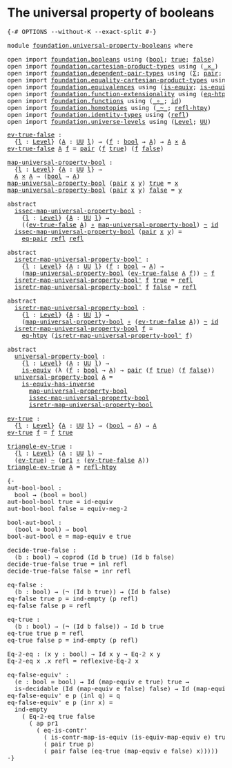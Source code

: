 # The universal property of booleans

<pre class="Agda"><a id="47" class="Symbol">{-#</a> <a id="51" class="Keyword">OPTIONS</a> <a id="59" class="Pragma">--without-K</a> <a id="71" class="Pragma">--exact-split</a> <a id="85" class="Symbol">#-}</a>

<a id="90" class="Keyword">module</a> <a id="97" href="foundation.universal-property-booleans.html" class="Module">foundation.universal-property-booleans</a> <a id="136" class="Keyword">where</a>

<a id="143" class="Keyword">open</a> <a id="148" class="Keyword">import</a> <a id="155" href="foundation.booleans.html" class="Module">foundation.booleans</a> <a id="175" class="Keyword">using</a> <a id="181" class="Symbol">(</a><a id="182" href="foundation.booleans.html#1074" class="Datatype">bool</a><a id="186" class="Symbol">;</a> <a id="188" href="foundation.booleans.html#1098" class="InductiveConstructor">true</a><a id="192" class="Symbol">;</a> <a id="194" href="foundation.booleans.html#1103" class="InductiveConstructor">false</a><a id="199" class="Symbol">)</a>
<a id="201" class="Keyword">open</a> <a id="206" class="Keyword">import</a> <a id="213" href="foundation.cartesian-product-types.html" class="Module">foundation.cartesian-product-types</a> <a id="248" class="Keyword">using</a> <a id="254" class="Symbol">(</a><a id="255" href="foundation-core.cartesian-product-types.html#577" class="Function Operator">_×_</a><a id="258" class="Symbol">)</a>
<a id="260" class="Keyword">open</a> <a id="265" class="Keyword">import</a> <a id="272" href="foundation.dependent-pair-types.html" class="Module">foundation.dependent-pair-types</a> <a id="304" class="Keyword">using</a> <a id="310" class="Symbol">(</a><a id="311" href="foundation-core.dependent-pair-types.html#502" class="Record">Σ</a><a id="312" class="Symbol">;</a> <a id="314" href="foundation-core.dependent-pair-types.html#575" class="InductiveConstructor">pair</a><a id="318" class="Symbol">;</a> <a id="320" href="foundation-core.dependent-pair-types.html#592" class="Field">pr1</a><a id="323" class="Symbol">;</a> <a id="325" href="foundation-core.dependent-pair-types.html#604" class="Field">pr2</a><a id="328" class="Symbol">)</a>
<a id="330" class="Keyword">open</a> <a id="335" class="Keyword">import</a> <a id="342" href="foundation.equality-cartesian-product-types.html" class="Module">foundation.equality-cartesian-product-types</a> <a id="386" class="Keyword">using</a> <a id="392" class="Symbol">(</a><a id="393" href="foundation.equality-cartesian-product-types.html#1267" class="Function">eq-pair</a><a id="400" class="Symbol">)</a>
<a id="402" class="Keyword">open</a> <a id="407" class="Keyword">import</a> <a id="414" href="foundation.equivalences.html" class="Module">foundation.equivalences</a> <a id="438" class="Keyword">using</a> <a id="444" class="Symbol">(</a><a id="445" href="foundation-core.equivalences.html#1543" class="Function">is-equiv</a><a id="453" class="Symbol">;</a> <a id="455" href="foundation-core.equivalences.html#3000" class="Function">is-equiv-has-inverse</a><a id="475" class="Symbol">)</a>
<a id="477" class="Keyword">open</a> <a id="482" class="Keyword">import</a> <a id="489" href="foundation.function-extensionality.html" class="Module">foundation.function-extensionality</a> <a id="524" class="Keyword">using</a> <a id="530" class="Symbol">(</a><a id="531" href="foundation-core.function-extensionality.html#1463" class="Function">eq-htpy</a><a id="538" class="Symbol">)</a>
<a id="540" class="Keyword">open</a> <a id="545" class="Keyword">import</a> <a id="552" href="foundation.functions.html" class="Module">foundation.functions</a> <a id="573" class="Keyword">using</a> <a id="579" class="Symbol">(</a><a id="580" href="foundation-core.functions.html#407" class="Function Operator">_∘_</a><a id="583" class="Symbol">;</a> <a id="585" href="foundation-core.functions.html#309" class="Function">id</a><a id="587" class="Symbol">)</a>
<a id="589" class="Keyword">open</a> <a id="594" class="Keyword">import</a> <a id="601" href="foundation.homotopies.html" class="Module">foundation.homotopies</a> <a id="623" class="Keyword">using</a> <a id="629" class="Symbol">(</a><a id="630" href="foundation-core.homotopies.html#614" class="Function Operator">_~_</a><a id="633" class="Symbol">;</a> <a id="635" href="foundation-core.homotopies.html#728" class="Function">refl-htpy</a><a id="644" class="Symbol">)</a>
<a id="646" class="Keyword">open</a> <a id="651" class="Keyword">import</a> <a id="658" href="foundation.identity-types.html" class="Module">foundation.identity-types</a> <a id="684" class="Keyword">using</a> <a id="690" class="Symbol">(</a><a id="691" href="foundation-core.identity-types.html#1807" class="InductiveConstructor">refl</a><a id="695" class="Symbol">)</a>
<a id="697" class="Keyword">open</a> <a id="702" class="Keyword">import</a> <a id="709" href="foundation.universe-levels.html" class="Module">foundation.universe-levels</a> <a id="736" class="Keyword">using</a> <a id="742" class="Symbol">(</a><a id="743" href="Agda.Primitive.html#597" class="Postulate">Level</a><a id="748" class="Symbol">;</a> <a id="750" href="foundation-core.universe-levels.html#222" class="Primitive">UU</a><a id="752" class="Symbol">)</a>
</pre>
<pre class="Agda"><a id="ev-true-false"></a><a id="767" href="foundation.universal-property-booleans.html#767" class="Function">ev-true-false</a> <a id="781" class="Symbol">:</a>
  <a id="785" class="Symbol">{</a><a id="786" href="foundation.universal-property-booleans.html#786" class="Bound">l</a> <a id="788" class="Symbol">:</a> <a id="790" href="Agda.Primitive.html#597" class="Postulate">Level</a><a id="795" class="Symbol">}</a> <a id="797" class="Symbol">(</a><a id="798" href="foundation.universal-property-booleans.html#798" class="Bound">A</a> <a id="800" class="Symbol">:</a> <a id="802" href="foundation-core.universe-levels.html#222" class="Primitive">UU</a> <a id="805" href="foundation.universal-property-booleans.html#786" class="Bound">l</a><a id="806" class="Symbol">)</a> <a id="808" class="Symbol">→</a> <a id="810" class="Symbol">(</a><a id="811" href="foundation.universal-property-booleans.html#811" class="Bound">f</a> <a id="813" class="Symbol">:</a> <a id="815" href="foundation.booleans.html#1074" class="Datatype">bool</a> <a id="820" class="Symbol">→</a> <a id="822" href="foundation.universal-property-booleans.html#798" class="Bound">A</a><a id="823" class="Symbol">)</a> <a id="825" class="Symbol">→</a> <a id="827" href="foundation.universal-property-booleans.html#798" class="Bound">A</a> <a id="829" href="foundation-core.cartesian-product-types.html#577" class="Function Operator">×</a> <a id="831" href="foundation.universal-property-booleans.html#798" class="Bound">A</a>
<a id="833" href="foundation.universal-property-booleans.html#767" class="Function">ev-true-false</a> <a id="847" href="foundation.universal-property-booleans.html#847" class="Bound">A</a> <a id="849" href="foundation.universal-property-booleans.html#849" class="Bound">f</a> <a id="851" class="Symbol">=</a> <a id="853" href="foundation-core.dependent-pair-types.html#575" class="InductiveConstructor">pair</a> <a id="858" class="Symbol">(</a><a id="859" href="foundation.universal-property-booleans.html#849" class="Bound">f</a> <a id="861" href="foundation.booleans.html#1098" class="InductiveConstructor">true</a><a id="865" class="Symbol">)</a> <a id="867" class="Symbol">(</a><a id="868" href="foundation.universal-property-booleans.html#849" class="Bound">f</a> <a id="870" href="foundation.booleans.html#1103" class="InductiveConstructor">false</a><a id="875" class="Symbol">)</a>

<a id="map-universal-property-bool"></a><a id="878" href="foundation.universal-property-booleans.html#878" class="Function">map-universal-property-bool</a> <a id="906" class="Symbol">:</a>
  <a id="910" class="Symbol">{</a><a id="911" href="foundation.universal-property-booleans.html#911" class="Bound">l</a> <a id="913" class="Symbol">:</a> <a id="915" href="Agda.Primitive.html#597" class="Postulate">Level</a><a id="920" class="Symbol">}</a> <a id="922" class="Symbol">{</a><a id="923" href="foundation.universal-property-booleans.html#923" class="Bound">A</a> <a id="925" class="Symbol">:</a> <a id="927" href="foundation-core.universe-levels.html#222" class="Primitive">UU</a> <a id="930" href="foundation.universal-property-booleans.html#911" class="Bound">l</a><a id="931" class="Symbol">}</a> <a id="933" class="Symbol">→</a>
  <a id="937" href="foundation.universal-property-booleans.html#923" class="Bound">A</a> <a id="939" href="foundation-core.cartesian-product-types.html#577" class="Function Operator">×</a> <a id="941" href="foundation.universal-property-booleans.html#923" class="Bound">A</a> <a id="943" class="Symbol">→</a> <a id="945" class="Symbol">(</a><a id="946" href="foundation.booleans.html#1074" class="Datatype">bool</a> <a id="951" class="Symbol">→</a> <a id="953" href="foundation.universal-property-booleans.html#923" class="Bound">A</a><a id="954" class="Symbol">)</a>
<a id="956" href="foundation.universal-property-booleans.html#878" class="Function">map-universal-property-bool</a> <a id="984" class="Symbol">(</a><a id="985" href="foundation-core.dependent-pair-types.html#575" class="InductiveConstructor">pair</a> <a id="990" href="foundation.universal-property-booleans.html#990" class="Bound">x</a> <a id="992" href="foundation.universal-property-booleans.html#992" class="Bound">y</a><a id="993" class="Symbol">)</a> <a id="995" href="foundation.booleans.html#1098" class="InductiveConstructor">true</a> <a id="1000" class="Symbol">=</a> <a id="1002" href="foundation.universal-property-booleans.html#990" class="Bound">x</a>
<a id="1004" href="foundation.universal-property-booleans.html#878" class="Function">map-universal-property-bool</a> <a id="1032" class="Symbol">(</a><a id="1033" href="foundation-core.dependent-pair-types.html#575" class="InductiveConstructor">pair</a> <a id="1038" href="foundation.universal-property-booleans.html#1038" class="Bound">x</a> <a id="1040" href="foundation.universal-property-booleans.html#1040" class="Bound">y</a><a id="1041" class="Symbol">)</a> <a id="1043" href="foundation.booleans.html#1103" class="InductiveConstructor">false</a> <a id="1049" class="Symbol">=</a> <a id="1051" href="foundation.universal-property-booleans.html#1040" class="Bound">y</a>

<a id="1054" class="Keyword">abstract</a>
  <a id="issec-map-universal-property-bool"></a><a id="1065" href="foundation.universal-property-booleans.html#1065" class="Function">issec-map-universal-property-bool</a> <a id="1099" class="Symbol">:</a>
    <a id="1105" class="Symbol">{</a><a id="1106" href="foundation.universal-property-booleans.html#1106" class="Bound">l</a> <a id="1108" class="Symbol">:</a> <a id="1110" href="Agda.Primitive.html#597" class="Postulate">Level</a><a id="1115" class="Symbol">}</a> <a id="1117" class="Symbol">{</a><a id="1118" href="foundation.universal-property-booleans.html#1118" class="Bound">A</a> <a id="1120" class="Symbol">:</a> <a id="1122" href="foundation-core.universe-levels.html#222" class="Primitive">UU</a> <a id="1125" href="foundation.universal-property-booleans.html#1106" class="Bound">l</a><a id="1126" class="Symbol">}</a> <a id="1128" class="Symbol">→</a>
    <a id="1134" class="Symbol">((</a><a id="1136" href="foundation.universal-property-booleans.html#767" class="Function">ev-true-false</a> <a id="1150" href="foundation.universal-property-booleans.html#1118" class="Bound">A</a><a id="1151" class="Symbol">)</a> <a id="1153" href="foundation-core.functions.html#407" class="Function Operator">∘</a> <a id="1155" href="foundation.universal-property-booleans.html#878" class="Function">map-universal-property-bool</a><a id="1182" class="Symbol">)</a> <a id="1184" href="foundation-core.homotopies.html#614" class="Function Operator">~</a> <a id="1186" href="foundation-core.functions.html#309" class="Function">id</a>
  <a id="1191" href="foundation.universal-property-booleans.html#1065" class="Function">issec-map-universal-property-bool</a> <a id="1225" class="Symbol">(</a><a id="1226" href="foundation-core.dependent-pair-types.html#575" class="InductiveConstructor">pair</a> <a id="1231" href="foundation.universal-property-booleans.html#1231" class="Bound">x</a> <a id="1233" href="foundation.universal-property-booleans.html#1233" class="Bound">y</a><a id="1234" class="Symbol">)</a> <a id="1236" class="Symbol">=</a>
    <a id="1242" href="foundation.equality-cartesian-product-types.html#1267" class="Function">eq-pair</a> <a id="1250" href="foundation-core.identity-types.html#1807" class="InductiveConstructor">refl</a> <a id="1255" href="foundation-core.identity-types.html#1807" class="InductiveConstructor">refl</a>

<a id="1261" class="Keyword">abstract</a>
  <a id="isretr-map-universal-property-bool&#39;"></a><a id="1272" href="foundation.universal-property-booleans.html#1272" class="Function">isretr-map-universal-property-bool&#39;</a> <a id="1308" class="Symbol">:</a>
    <a id="1314" class="Symbol">{</a><a id="1315" href="foundation.universal-property-booleans.html#1315" class="Bound">l</a> <a id="1317" class="Symbol">:</a> <a id="1319" href="Agda.Primitive.html#597" class="Postulate">Level</a><a id="1324" class="Symbol">}</a> <a id="1326" class="Symbol">{</a><a id="1327" href="foundation.universal-property-booleans.html#1327" class="Bound">A</a> <a id="1329" class="Symbol">:</a> <a id="1331" href="foundation-core.universe-levels.html#222" class="Primitive">UU</a> <a id="1334" href="foundation.universal-property-booleans.html#1315" class="Bound">l</a><a id="1335" class="Symbol">}</a> <a id="1337" class="Symbol">(</a><a id="1338" href="foundation.universal-property-booleans.html#1338" class="Bound">f</a> <a id="1340" class="Symbol">:</a> <a id="1342" href="foundation.booleans.html#1074" class="Datatype">bool</a> <a id="1347" class="Symbol">→</a> <a id="1349" href="foundation.universal-property-booleans.html#1327" class="Bound">A</a><a id="1350" class="Symbol">)</a> <a id="1352" class="Symbol">→</a>
    <a id="1358" class="Symbol">(</a><a id="1359" href="foundation.universal-property-booleans.html#878" class="Function">map-universal-property-bool</a> <a id="1387" class="Symbol">(</a><a id="1388" href="foundation.universal-property-booleans.html#767" class="Function">ev-true-false</a> <a id="1402" href="foundation.universal-property-booleans.html#1327" class="Bound">A</a> <a id="1404" href="foundation.universal-property-booleans.html#1338" class="Bound">f</a><a id="1405" class="Symbol">))</a> <a id="1408" href="foundation-core.homotopies.html#614" class="Function Operator">~</a> <a id="1410" href="foundation.universal-property-booleans.html#1338" class="Bound">f</a>
  <a id="1414" href="foundation.universal-property-booleans.html#1272" class="Function">isretr-map-universal-property-bool&#39;</a> <a id="1450" href="foundation.universal-property-booleans.html#1450" class="Bound">f</a> <a id="1452" href="foundation.booleans.html#1098" class="InductiveConstructor">true</a> <a id="1457" class="Symbol">=</a> <a id="1459" href="foundation-core.identity-types.html#1807" class="InductiveConstructor">refl</a>
  <a id="1466" href="foundation.universal-property-booleans.html#1272" class="Function">isretr-map-universal-property-bool&#39;</a> <a id="1502" href="foundation.universal-property-booleans.html#1502" class="Bound">f</a> <a id="1504" href="foundation.booleans.html#1103" class="InductiveConstructor">false</a> <a id="1510" class="Symbol">=</a> <a id="1512" href="foundation-core.identity-types.html#1807" class="InductiveConstructor">refl</a>

<a id="1518" class="Keyword">abstract</a>
  <a id="isretr-map-universal-property-bool"></a><a id="1529" href="foundation.universal-property-booleans.html#1529" class="Function">isretr-map-universal-property-bool</a> <a id="1564" class="Symbol">:</a>
    <a id="1570" class="Symbol">{</a><a id="1571" href="foundation.universal-property-booleans.html#1571" class="Bound">l</a> <a id="1573" class="Symbol">:</a> <a id="1575" href="Agda.Primitive.html#597" class="Postulate">Level</a><a id="1580" class="Symbol">}</a> <a id="1582" class="Symbol">{</a><a id="1583" href="foundation.universal-property-booleans.html#1583" class="Bound">A</a> <a id="1585" class="Symbol">:</a> <a id="1587" href="foundation-core.universe-levels.html#222" class="Primitive">UU</a> <a id="1590" href="foundation.universal-property-booleans.html#1571" class="Bound">l</a><a id="1591" class="Symbol">}</a> <a id="1593" class="Symbol">→</a>
    <a id="1599" class="Symbol">(</a><a id="1600" href="foundation.universal-property-booleans.html#878" class="Function">map-universal-property-bool</a> <a id="1628" href="foundation-core.functions.html#407" class="Function Operator">∘</a> <a id="1630" class="Symbol">(</a><a id="1631" href="foundation.universal-property-booleans.html#767" class="Function">ev-true-false</a> <a id="1645" href="foundation.universal-property-booleans.html#1583" class="Bound">A</a><a id="1646" class="Symbol">))</a> <a id="1649" href="foundation-core.homotopies.html#614" class="Function Operator">~</a> <a id="1651" href="foundation-core.functions.html#309" class="Function">id</a>
  <a id="1656" href="foundation.universal-property-booleans.html#1529" class="Function">isretr-map-universal-property-bool</a> <a id="1691" href="foundation.universal-property-booleans.html#1691" class="Bound">f</a> <a id="1693" class="Symbol">=</a>
    <a id="1699" href="foundation-core.function-extensionality.html#1463" class="Function">eq-htpy</a> <a id="1707" class="Symbol">(</a><a id="1708" href="foundation.universal-property-booleans.html#1272" class="Function">isretr-map-universal-property-bool&#39;</a> <a id="1744" href="foundation.universal-property-booleans.html#1691" class="Bound">f</a><a id="1745" class="Symbol">)</a>

<a id="1748" class="Keyword">abstract</a>
  <a id="universal-property-bool"></a><a id="1759" href="foundation.universal-property-booleans.html#1759" class="Function">universal-property-bool</a> <a id="1783" class="Symbol">:</a>
    <a id="1789" class="Symbol">{</a><a id="1790" href="foundation.universal-property-booleans.html#1790" class="Bound">l</a> <a id="1792" class="Symbol">:</a> <a id="1794" href="Agda.Primitive.html#597" class="Postulate">Level</a><a id="1799" class="Symbol">}</a> <a id="1801" class="Symbol">(</a><a id="1802" href="foundation.universal-property-booleans.html#1802" class="Bound">A</a> <a id="1804" class="Symbol">:</a> <a id="1806" href="foundation-core.universe-levels.html#222" class="Primitive">UU</a> <a id="1809" href="foundation.universal-property-booleans.html#1790" class="Bound">l</a><a id="1810" class="Symbol">)</a> <a id="1812" class="Symbol">→</a>
    <a id="1818" href="foundation-core.equivalences.html#1543" class="Function">is-equiv</a> <a id="1827" class="Symbol">(λ</a> <a id="1830" class="Symbol">(</a><a id="1831" href="foundation.universal-property-booleans.html#1831" class="Bound">f</a> <a id="1833" class="Symbol">:</a> <a id="1835" href="foundation.booleans.html#1074" class="Datatype">bool</a> <a id="1840" class="Symbol">→</a> <a id="1842" href="foundation.universal-property-booleans.html#1802" class="Bound">A</a><a id="1843" class="Symbol">)</a> <a id="1845" class="Symbol">→</a> <a id="1847" href="foundation-core.dependent-pair-types.html#575" class="InductiveConstructor">pair</a> <a id="1852" class="Symbol">(</a><a id="1853" href="foundation.universal-property-booleans.html#1831" class="Bound">f</a> <a id="1855" href="foundation.booleans.html#1098" class="InductiveConstructor">true</a><a id="1859" class="Symbol">)</a> <a id="1861" class="Symbol">(</a><a id="1862" href="foundation.universal-property-booleans.html#1831" class="Bound">f</a> <a id="1864" href="foundation.booleans.html#1103" class="InductiveConstructor">false</a><a id="1869" class="Symbol">))</a>
  <a id="1874" href="foundation.universal-property-booleans.html#1759" class="Function">universal-property-bool</a> <a id="1898" href="foundation.universal-property-booleans.html#1898" class="Bound">A</a> <a id="1900" class="Symbol">=</a>
    <a id="1906" href="foundation-core.equivalences.html#3000" class="Function">is-equiv-has-inverse</a>
      <a id="1933" href="foundation.universal-property-booleans.html#878" class="Function">map-universal-property-bool</a>
      <a id="1967" href="foundation.universal-property-booleans.html#1065" class="Function">issec-map-universal-property-bool</a>
      <a id="2007" href="foundation.universal-property-booleans.html#1529" class="Function">isretr-map-universal-property-bool</a>

<a id="ev-true"></a><a id="2043" href="foundation.universal-property-booleans.html#2043" class="Function">ev-true</a> <a id="2051" class="Symbol">:</a>
  <a id="2055" class="Symbol">{</a><a id="2056" href="foundation.universal-property-booleans.html#2056" class="Bound">l</a> <a id="2058" class="Symbol">:</a> <a id="2060" href="Agda.Primitive.html#597" class="Postulate">Level</a><a id="2065" class="Symbol">}</a> <a id="2067" class="Symbol">{</a><a id="2068" href="foundation.universal-property-booleans.html#2068" class="Bound">A</a> <a id="2070" class="Symbol">:</a> <a id="2072" href="foundation-core.universe-levels.html#222" class="Primitive">UU</a> <a id="2075" href="foundation.universal-property-booleans.html#2056" class="Bound">l</a><a id="2076" class="Symbol">}</a> <a id="2078" class="Symbol">→</a> <a id="2080" class="Symbol">(</a><a id="2081" href="foundation.booleans.html#1074" class="Datatype">bool</a> <a id="2086" class="Symbol">→</a> <a id="2088" href="foundation.universal-property-booleans.html#2068" class="Bound">A</a><a id="2089" class="Symbol">)</a> <a id="2091" class="Symbol">→</a> <a id="2093" href="foundation.universal-property-booleans.html#2068" class="Bound">A</a>
<a id="2095" href="foundation.universal-property-booleans.html#2043" class="Function">ev-true</a> <a id="2103" href="foundation.universal-property-booleans.html#2103" class="Bound">f</a> <a id="2105" class="Symbol">=</a> <a id="2107" href="foundation.universal-property-booleans.html#2103" class="Bound">f</a> <a id="2109" href="foundation.booleans.html#1098" class="InductiveConstructor">true</a>

<a id="triangle-ev-true"></a><a id="2115" href="foundation.universal-property-booleans.html#2115" class="Function">triangle-ev-true</a> <a id="2132" class="Symbol">:</a>
  <a id="2136" class="Symbol">{</a><a id="2137" href="foundation.universal-property-booleans.html#2137" class="Bound">l</a> <a id="2139" class="Symbol">:</a> <a id="2141" href="Agda.Primitive.html#597" class="Postulate">Level</a><a id="2146" class="Symbol">}</a> <a id="2148" class="Symbol">(</a><a id="2149" href="foundation.universal-property-booleans.html#2149" class="Bound">A</a> <a id="2151" class="Symbol">:</a> <a id="2153" href="foundation-core.universe-levels.html#222" class="Primitive">UU</a> <a id="2156" href="foundation.universal-property-booleans.html#2137" class="Bound">l</a><a id="2157" class="Symbol">)</a> <a id="2159" class="Symbol">→</a>
  <a id="2163" class="Symbol">(</a><a id="2164" href="foundation.universal-property-booleans.html#2043" class="Function">ev-true</a><a id="2171" class="Symbol">)</a> <a id="2173" href="foundation-core.homotopies.html#614" class="Function Operator">~</a> <a id="2175" class="Symbol">(</a><a id="2176" href="foundation-core.dependent-pair-types.html#592" class="Field">pr1</a> <a id="2180" href="foundation-core.functions.html#407" class="Function Operator">∘</a> <a id="2182" class="Symbol">(</a><a id="2183" href="foundation.universal-property-booleans.html#767" class="Function">ev-true-false</a> <a id="2197" href="foundation.universal-property-booleans.html#2149" class="Bound">A</a><a id="2198" class="Symbol">))</a>
<a id="2201" href="foundation.universal-property-booleans.html#2115" class="Function">triangle-ev-true</a> <a id="2218" href="foundation.universal-property-booleans.html#2218" class="Bound">A</a> <a id="2220" class="Symbol">=</a> <a id="2222" href="foundation-core.homotopies.html#728" class="Function">refl-htpy</a>

<a id="2233" class="Comment">{-
aut-bool-bool :
  bool → (bool ≃ bool)
aut-bool-bool true = id-equiv
aut-bool-bool false = equiv-neg-𝟚

bool-aut-bool :
  (bool ≃ bool) → bool
bool-aut-bool e = map-equiv e true

decide-true-false :
  (b : bool) → coprod (Id b true) (Id b false)
decide-true-false true = inl refl
decide-true-false false = inr refl

eq-false :
  (b : bool) → (¬ (Id b true)) → (Id b false)
eq-false true p = ind-empty (p refl)
eq-false false p = refl

eq-true :
  (b : bool) → (¬ (Id b false)) → Id b true
eq-true true p = refl
eq-true false p = ind-empty (p refl)

Eq-𝟚-eq : (x y : bool) → Id x y → Eq-𝟚 x y
Eq-𝟚-eq x .x refl = reflexive-Eq-𝟚 x

eq-false-equiv&#39; :
  (e : bool ≃ bool) → Id (map-equiv e true) true →
  is-decidable (Id (map-equiv e false) false) → Id (map-equiv e false) false
eq-false-equiv&#39; e p (inl q) = q
eq-false-equiv&#39; e p (inr x) =
  ind-empty
    ( Eq-𝟚-eq true false
      ( ap pr1
        ( eq-is-contr&#39;
          ( is-contr-map-is-equiv (is-equiv-map-equiv e) true)
          ( pair true p)
          ( pair false (eq-true (map-equiv e false) x)))))
-}</a>
</pre>